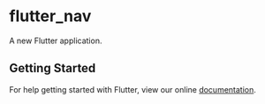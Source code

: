 # flutter_nav

A new Flutter application.

## Getting Started

For help getting started with Flutter, view our online
[documentation](https://flutter.io/).
